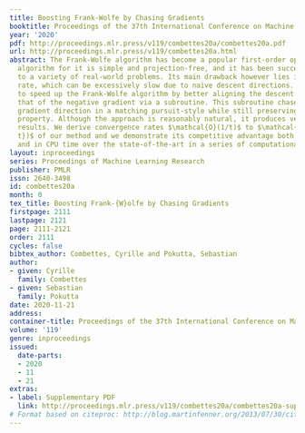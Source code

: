 ```yaml
---
title: Boosting Frank-Wolfe by Chasing Gradients
booktitle: Proceedings of the 37th International Conference on Machine Learning
year: '2020'
pdf: http://proceedings.mlr.press/v119/combettes20a/combettes20a.pdf
url: http://proceedings.mlr.press/v119/combettes20a.html
abstract: The Frank-Wolfe algorithm has become a popular first-order optimization
  algorithm for it is simple and projection-free, and it has been successfully applied
  to a variety of real-world problems. Its main drawback however lies in its convergence
  rate, which can be excessively slow due to naive descent directions. We propose
  to speed up the Frank-Wolfe algorithm by better aligning the descent direction with
  that of the negative gradient via a subroutine. This subroutine chases the negative
  gradient direction in a matching pursuit-style while still preserving the projection-free
  property. Although the approach is reasonably natural, it produces very significant
  results. We derive convergence rates $\mathcal{O}(1/t)$ to $\mathcal{O}(e^{-\omega
  t})$ of our method and we demonstrate its competitive advantage both per iteration
  and in CPU time over the state-of-the-art in a series of computational experiments.
layout: inproceedings
series: Proceedings of Machine Learning Research
publisher: PMLR
issn: 2640-3498
id: combettes20a
month: 0
tex_title: Boosting Frank-{W}olfe by Chasing Gradients
firstpage: 2111
lastpage: 2121
page: 2111-2121
order: 2111
cycles: false
bibtex_author: Combettes, Cyrille and Pokutta, Sebastian
author:
- given: Cyrille
  family: Combettes
- given: Sebastian
  family: Pokutta
date: 2020-11-21
address: 
container-title: Proceedings of the 37th International Conference on Machine Learning
volume: '119'
genre: inproceedings
issued:
  date-parts:
  - 2020
  - 11
  - 21
extras:
- label: Supplementary PDF
  link: http://proceedings.mlr.press/v119/combettes20a/combettes20a-supp.pdf
# Format based on citeproc: http://blog.martinfenner.org/2013/07/30/citeproc-yaml-for-bibliographies/
---
```

